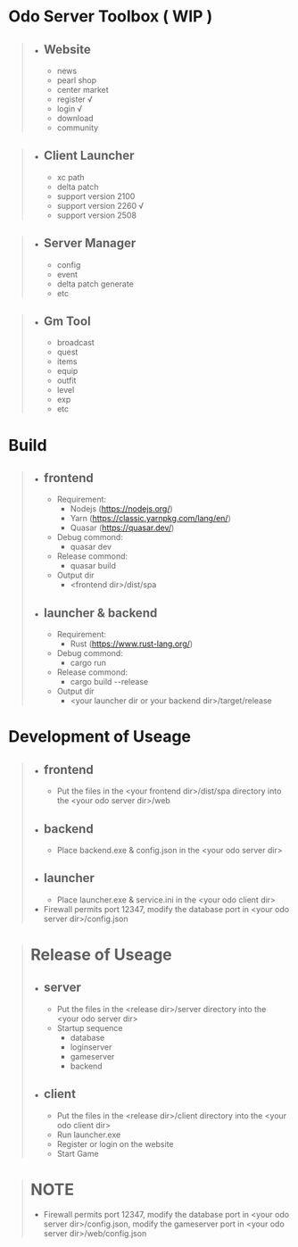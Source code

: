 # Odo Server Toolbox ( WIP )

> - ## Website
>   - news
>   - pearl shop
>   - center market
>   - register √
>   - login √
>   - download
>   - community

> - ## Client Launcher
>   - xc path
>   - delta patch
>   - support version 2100
>   - support version 2260 √
>   - support version 2508

> - ## Server Manager
>   - config
>   - event
>   - delta patch generate
>   - etc

> - ## Gm Tool
>   - broadcast
>   - quest
>   - items
>   - equip
>   - outfit
>   - level
>   - exp
>   - etc

# Build

> - ## frontend
>   - Requirement:
>     - Nodejs (https://nodejs.org/)
>     - Yarn (https://classic.yarnpkg.com/lang/en/)
>     - Quasar (https://quasar.dev/)
>   - Debug commond:
>     - quasar dev
>   - Release commond:
>     - quasar build
>   - Output dir
>     - \<frontend dir\>/dist/spa
> - ## launcher & backend
>   - Requirement:
>     - Rust (https://www.rust-lang.org/)
>   - Debug commond:
>     - cargo run
>   - Release commond:
>     - cargo build --release
>   - Output dir
>     - \<your launcher dir or your backend dir\>/target/release

# Development of Useage

> - ## frontend
>   - Put the files in the \<your frontend dir\>/dist/spa directory into the \<your odo server dir\>/web
> - ## backend
>   - Place backend.exe & config.json in the \<your odo server dir\>
> - ## launcher
>   - Place launcher.exe & service.ini in the \<your odo client dir\>
> - Firewall permits port 12347, modify the database port in \<your odo server dir\>/config.json

> # Release of Useage
>
> - ## server
>   - Put the files in the \<release dir\>/server directory into the \<your odo server dir\>
>   - Startup sequence
>     - database
>     - loginserver
>     - gameserver
>     - backend
> - ## client
>   - Put the files in the \<release dir\>/client directory into the \<your odo client dir\>
>   - Run launcher.exe
>   - Register or login on the website
>   - Start Game

> # NOTE
>
> - Firewall permits port 12347, modify the database port in \<your odo server dir\>/config.json, modify the gameserver port in \<your odo server dir\>/web/config.json
